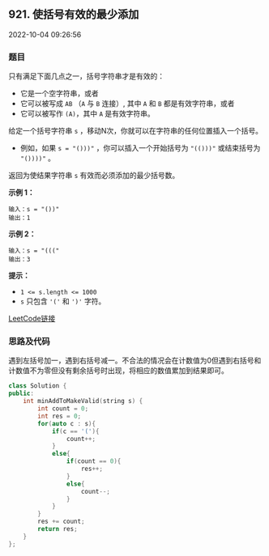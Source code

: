 ## 921. 使括号有效的最少添加

2022-10-04 09:26:56

### 题目

只有满足下面几点之一，括号字符串才是有效的：


- 它是一个空字符串，或者
- 它可以被写成 ``AB`` （``A`` 与 ``B`` 连接）, 其中 ``A`` 和 ``B`` 都是有效字符串，或者       
- 它可以被写作 ``(A)``，其中 ``A`` 是有效字符串。


给定一个括号字符串 ``s`` ，移动N次，你就可以在字符串的任何位置插入一个括号。


- 例如，如果 ``s = "()))"`` ，你可以插入一个开始括号为 ``"(()))"`` 或结束括号为 ``"())))"`` 。


返回为使结果字符串 ``s`` 有效而必须添加的最少括号数。



**示例 1：**

```
输入：s = "())"
输出：1
```

**示例 2：**

```
输入：s = "((("
输出：3
```



**提示：**


- ``1 <= s.length <= 1000``
- ``s`` 只包含 ``'('`` 和 ``')'`` 字符。



[LeetCode链接](https://leetcode-cn.com/problems/minimum-add-to-make-parentheses-valid/)

### 思路及代码

遇到左括号加一，遇到右括号减一。不合法的情况会在计数值为0但遇到右括号和计数值不为零但没有剩余括号时出现，将相应的数值累加到结果即可。

```cpp
class Solution {
public:
    int minAddToMakeValid(string s) {
        int count = 0;
        int res = 0;
        for(auto c : s){
            if(c == '('){
                count++;
            }
            else{
                if(count == 0){
                    res++;
                }
                else{
                    count--;
                }
            }
        }
        res += count;
        return res;
    }
};
```
